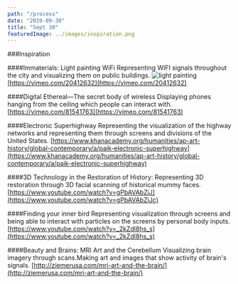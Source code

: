 ```yaml
---
path: "/process"
date: "2019-09-30"
title: "Sept 30"
featuredImage: ../images/inspiration.png
---
```


###Inspiration

####Immaterials: Light painting WiFi
Representing WIFI signals throughout the city and visualizing them on public buildings.
<img src="/inspiration/i2.png" alt="light painting">
[https://vimeo.com/20412632](https://vimeo.com/20412632)

####Digital Ethereal—The secret body of wireless
Displaying phones hanging from the ceiling which people can interact with.
[https://vimeo.com/81541763](https://vimeo.com/81541763)

####Electronic Superhighway
Representing the visualization of the highway networks and representing them through screens and divisions of the United States.
[https://www.khanacademy.org/humanities/ap-art-history/global-contemporary/a/paik-electronic-superhighway](https://www.khanacademy.org/humanities/ap-art-history/global-contemporary/a/paik-electronic-superhighway)

####3D Technology in the Restoration of History:
Representing 3D restoration through 3D facial scanning of historical mummy faces.
[https://www.youtube.com/watch?v=gPbAVAbZiJ](https://www.youtube.com/watch?v=gPbAVAbZiJc)

####Finding your inner bird
Representing visualization through screens and being able to interact with particles on the screens by personal body inputs.
[https://www.youtube.com/watch?v=_2kZdl8hs_s](https://www.youtube.com/watch?v=_2kZdl8hs_s)

####Beauty and Brains: MRI Art and the Cerebellum
Visualizing brain imagery through scans.Making art and images that show activity of brain's signals.
[http://ziemerusa.com/mri-art-and-the-brain/](http://ziemerusa.com/mri-art-and-the-brain/)
